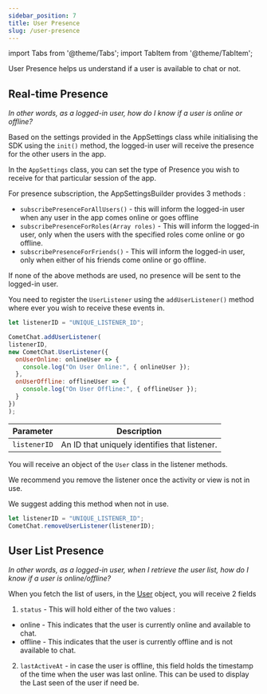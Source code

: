```yaml
---
sidebar_position: 7
title: User Presence
slug: /user-presence
---
```

import Tabs from '@theme/Tabs';
import TabItem from '@theme/TabItem';

User Presence helps us understand if a user is available to chat or not.

## Real-time Presence

_In other words, as a logged-in user, how do I know if a user is online or offline?_

Based on the settings provided in the AppSettings class while initialising the SDK using the `init()` method, the logged-in user will receive the presence for the other users in the app.

In the `AppSettings` class, you can set the type of Presence you wish to receive for that particular session of the app.

For presence subscription, the AppSettingsBuilder provides 3 methods :

- `subscribePresenceForAllUsers()` - this will inform the logged-in user when any user in the app comes online or goes offline
- `subscribePresenceForRoles(Array roles)` - This will inform the logged-in user, only when the users with the specified roles come online or go offline.
- `subscribePresenceForFriends()` - This will inform the logged-in user, only when either of his friends come online or go offline.

If none of the above methods are used, no presence will be sent to the logged-in user.

You need to register the `UserListener` using the `addUserListener()` method where ever you wish to receive these events in.

<Tabs>
<TabItem value="User Listener" label="User Listener">

  ```javascript
let listenerID = "UNIQUE_LISTENER_ID";

CometChat.addUserListener(
  listenerID,
  new CometChat.UserListener({
    onUserOnline: onlineUser => {
      console.log("On User Online:", { onlineUser });
    },
    onUserOffline: offlineUser => {
      console.log("On User Offline:", { offlineUser });
    }
  })
);
  ```
</TabItem>
</Tabs>


| Parameter | Description | 
| ---- | ---- | 
| `listenerID` | An ID that uniquely identifies that listener. | 


You will receive an object of the `User` class in the listener methods.

We recommend you remove the listener once the activity or view is not in use.

We suggest adding this method when not in use.

<Tabs>
<TabItem value="Remove User Listener" label="Remove User Listener">

  ```javascript
let listenerID = "UNIQUE_LISTENER_ID";
CometChat.removeUserListener(listenerID);
  ```
</TabItem>

</Tabs>



## User List Presence

_In other words, as a logged-in user, when I retrieve the user list, how do I know if a user is online/offline?_

When you fetch the list of users, in the [User](./users-user-management#user-class) object, you will receive 2 fields

1. `status` - This will hold either of the two values :

- online - This indicates that the user is currently online and available to chat.
- offline - This indicates that the user is currently offline and is not available to chat.

2. `lastActiveAt` - in case the user is offline, this field holds the timestamp of the time when the user was last online. This can be used to display the Last seen of the user if need be.